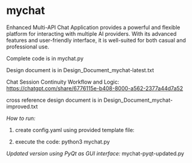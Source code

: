 # mychat
Enhanced Multi-API Chat Application provides a powerful and flexible platform for interacting with multiple AI providers. With its advanced features and user-friendly interface, it is well-suited for both casual and professional use.

Complete code is in mychat.py

Design document is in Design_Document_mychat-latest.txt

Chat Session Continuity Workflow and Logic:
https://chatgpt.com/share/6776115e-b408-8000-a562-2377a44d7a52

cross reference design document is in Design_Document_mychat-improved.txt

*How to run:*

1) create config.yaml using provided template file:

2) execute the code:
   python3 mychat.py

*Updated version using PyQt as GUI interface:* mychat-pyqt-updated.py
